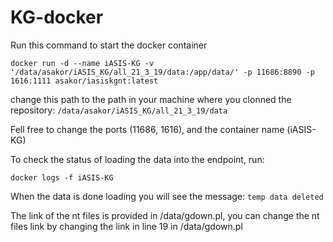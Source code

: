 # KG-docker

Run this command to start the docker container

`docker run -d --name iASIS-KG -v '/data/asakor/iASIS_KG/all_21_3_19/data:/app/data/' -p 11686:8890 -p 1616:1111 asakor/iasiskgnt:latest`

change this path to the path in your machine where you clonned the repository:
`/data/asakor/iASIS_KG/all_21_3_19/data`


Fell free to change the ports (11686, 1616), and the container name (iASIS-KG)

To check the status of loading the data into the endpoint, run:

`docker logs -f iASIS-KG`

When the data is done loading you will see the message:
`temp data deleted`

The link of the nt files is provided in /data/gdown.pl, you can change the nt files link by changing the link in line 19 in /data/gdown.pl

